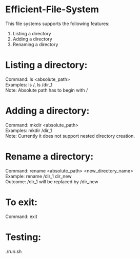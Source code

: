 # Efficient-File-System
This file systems supports the following features:
  1. Listing a directory
  2. Adding a directory
  3. Renaming a directory

# Listing a directory:
  Command: ls <absolute_path>  
  Examples: ls /, ls /dir_1  
  Note: Absolute path has to begin with /  
  
# Adding a directory:
  Command: mkdir <absolute_path>  
  Examples: mkdir /dir_1  
  Note: Currently it does not support nested directory creation.
  
# Rename a directory:
  Command: rename <absolute_path> <new_directory_name>  
  Example: rename /dir_1 dir_new  
  Outcome: /dir_1 will be replaced by /dir_new  
 
# To exit:
  Command: exit
  
# Testing:
  ./run.sh

